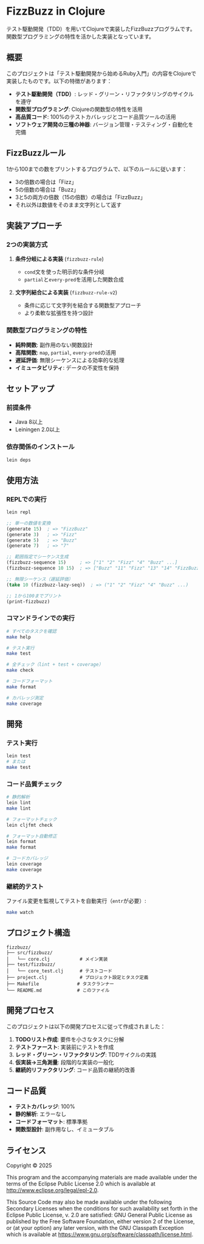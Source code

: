 # FizzBuzz in Clojure

テスト駆動開発（TDD）を用いてClojureで実装したFizzBuzzプログラムです。関数型プログラミングの特性を活かした実装となっています。

## 概要

このプロジェクトは「テスト駆動開発から始めるRuby入門」の内容をClojureで実装したものです。以下の特徴があります：

- **テスト駆動開発（TDD）**: レッド・グリーン・リファクタリングのサイクルを遵守
- **関数型プログラミング**: Clojureの関数型の特性を活用
- **高品質コード**: 100%のテストカバレッジとコード品質ツールの活用
- **ソフトウェア開発の三種の神器**: バージョン管理・テスティング・自動化を完備

## FizzBuzzルール

1から100までの数をプリントするプログラムで、以下のルールに従います：

- 3の倍数の場合は「Fizz」
- 5の倍数の場合は「Buzz」  
- 3と5の両方の倍数（15の倍数）の場合は「FizzBuzz」
- それ以外は数値をそのまま文字列として返す

## 実装アプローチ

### 2つの実装方式

1. **条件分岐による実装** (`fizzbuzz-rule`)
   - `cond`文を使った明示的な条件分岐
   - `partial`と`every-pred`を活用した関数合成

2. **文字列結合による実装** (`fizzbuzz-rule-v2`)
   - 条件に応じて文字列を結合する関数型アプローチ
   - より柔軟な拡張性を持つ設計

### 関数型プログラミングの特性

- **純粋関数**: 副作用のない関数設計
- **高階関数**: `map`, `partial`, `every-pred`の活用
- **遅延評価**: 無限シーケンスによる効率的な処理
- **イミュータビリティ**: データの不変性を保持

## セットアップ

### 前提条件

- Java 8以上
- Leiningen 2.0以上

### 依存関係のインストール

```bash
lein deps
```

## 使用方法

### REPLでの実行

```bash
lein repl
```

```clojure
;; 単一の数値を変換
(generate 15)  ; => "FizzBuzz"
(generate 3)   ; => "Fizz"
(generate 5)   ; => "Buzz"
(generate 7)   ; => "7"

;; 範囲指定でシーケンス生成
(fizzbuzz-sequence 15)     ; => ["1" "2" "Fizz" "4" "Buzz" ...]
(fizzbuzz-sequence 10 15)  ; => ["Buzz" "11" "Fizz" "13" "14" "FizzBuzz"]

;; 無限シーケンス（遅延評価）
(take 10 (fizzbuzz-lazy-seq))  ; => ("1" "2" "Fizz" "4" "Buzz" ...)

;; 1から100までプリント
(print-fizzbuzz)
```

### コマンドラインでの実行

```bash
# すべてのタスクを確認
make help

# テスト実行
make test

# 全チェック（lint + test + coverage）
make check

# コードフォーマット
make format

# カバレッジ測定
make coverage
```

## 開発

### テスト実行

```bash
lein test
# または
make test
```

### コード品質チェック

```bash
# 静的解析
lein lint
make lint

# フォーマットチェック
lein cljfmt check

# フォーマット自動修正
lein format
make format

# コードカバレッジ
lein coverage
make coverage
```

### 継続的テスト

ファイル変更を監視してテストを自動実行（`entr`が必要）:

```bash
make watch
```

## プロジェクト構造

```
fizzbuzz/
├── src/fizzbuzz/
│   └── core.clj           # メイン実装
├── test/fizzbuzz/
│   └── core_test.clj      # テストコード
├── project.clj            # プロジェクト設定とタスク定義
├── Makefile              # タスクランナー
└── README.md             # このファイル
```

## 開発プロセス

このプロジェクトは以下の開発プロセスに従って作成されました：

1. **TODOリスト作成**: 要件を小さなタスクに分解
2. **テストファースト**: 実装前にテストを作成
3. **レッド・グリーン・リファクタリング**: TDDサイクルの実践
4. **仮実装→三角測量**: 段階的な実装の一般化
5. **継続的リファクタリング**: コード品質の継続的改善

## コード品質

- **テストカバレッジ**: 100%
- **静的解析**: エラーなし
- **コードフォーマット**: 標準準拠
- **関数型設計**: 副作用なし、イミュータブル

## ライセンス

Copyright © 2025

This program and the accompanying materials are made available under the
terms of the Eclipse Public License 2.0 which is available at
http://www.eclipse.org/legal/epl-2.0.

This Source Code may also be made available under the following Secondary
Licenses when the conditions for such availability set forth in the Eclipse
Public License, v. 2.0 are satisfied: GNU General Public License as published by
the Free Software Foundation, either version 2 of the License, or (at your
option) any later version, with the GNU Classpath Exception which is available
at https://www.gnu.org/software/classpath/license.html.

